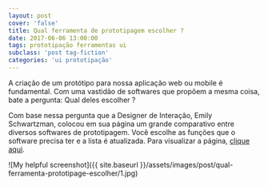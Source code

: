 ```yaml
---
layout: post
cover: 'false'
title: Qual ferramenta de prototipagem escolher ?
date: 2017-06-06 13:00:00
tags: prototipação ferramentas ui
subclass: 'post tag-fiction'
categories: 'ui prototipação'
---
```


A criação de um protótipo para nossa aplicação web ou mobile é fundamental. Com uma vastidão de softwares que propõem a mesma coisa, bate a pergunta: Qual deles escolher ?

Com base nessa pergunta que a Designer de Interação, Emily Schwartzman, colocou em sua página um grande comparativo entre diversos softwares de prototipagem. Você escolhe as funções que o software precisa ter e a lista é atualizada. Para visualizar a página, [clique aqui](https://www.cooper.com/prototyping-tools?).

![My helpful screenshot]({{ site.baseurl }}/assets/images/post/qual-ferramenta-prototipage-escolher/1.jpg)